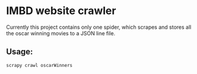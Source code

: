 # IMBD website crawler
Currently this project contains only one spider, which scrapes and stores all the oscar winning movies to a JSON line file.

## Usage:
`scrapy crawl oscarWinners`
